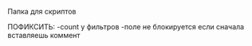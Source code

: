 Папка для скриптов

ПОФИКСИТЬ:
-count у фильтров
-поле не блокируется если сначала вставляешь коммент

